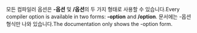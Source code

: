 
<span data-ttu-id="ae349-101">모든 컴파일러 옵션은 **-옵션** 및 **/옵션**의 두 가지 형태로 사용할 수 있습니다.</span><span class="sxs-lookup"><span data-stu-id="ae349-101">Every compiler option is available in two forms: **-option** and **/option**.</span></span> <span data-ttu-id="ae349-102">문서에는 -옵션 형식만 나와 있습니다.</span><span class="sxs-lookup"><span data-stu-id="ae349-102">The documentation only shows the -option form.</span></span> 

